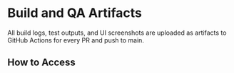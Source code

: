 # Build and QA Artifacts

All build logs, test outputs, and UI screenshots are uploaded as artifacts to GitHub Actions for every PR and push to main.

## How to Access
